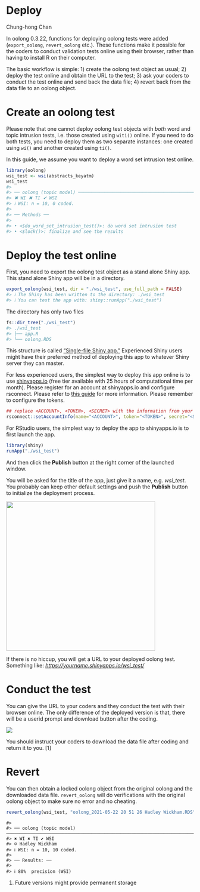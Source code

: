 Deploy
================
Chung-hong Chan

In oolong 0.3.22, functions for deploying oolong tests were added
(`export_oolong`, `revert_oolong` etc.). These functions make it
possible for the coders to conduct validation tests online using their
browser, rather than having to install R on their computer.

The basic workflow is simple: 1) create the oolong test object as usual;
2) deploy the test online and obtain the URL to the test; 3) ask your
coders to conduct the test online and send back the data file; 4) revert
back from the data file to an oolong object.

# Create an oolong test

Please note that one cannot deploy oolong test objects with *both* word
and topic intrusion tests, i.e. those created using `witi()` online. If
you need to do both tests, you need to deploy them as two separate
instances: one created using `wi()` and another created using `ti()`.

In this guide, we assume you want to deploy a word set intrusion test
online.

``` r
library(oolong)
wsi_test <- wsi(abstracts_keyatm)
wsi_test
#> 
#> ── oolong (topic model) ────────────────────────────────────────────────────────────────────────────────────────────────────────────────────────
#> ✖ WI ✖ TI ✔ WSI
#> ℹ WSI: n = 10, 0 coded.
#> 
#> ── Methods ──
#> 
#> • <$do_word_set_intrusion_test()>: do word set intrusion test
#> • <$lock()>: finalize and see the results
```

# Deploy the test online

First, you need to export the oolong test object as a stand alone Shiny
app. This stand alone Shiny app will be in a directory.

``` r
export_oolong(wsi_test, dir = "./wsi_test", use_full_path = FALSE)
#> ℹ The Shiny has been written to the directory: ./wsi_test
#> ℹ You can test the app with: shiny::runApp("./wsi_test")
```

The directory has only two files

``` r
fs::dir_tree("./wsi_test")
#> ./wsi_test
#> ├── app.R
#> └── oolong.RDS
```

This structure is called [“Single-file Shiny
app.”](https://shiny.rstudio.com/articles/app-formats.html)
Experienced Shiny users might have their preferred method of deploying
this app to whatever Shiny server they can master.

For less experienced users, the simplest way to deploy this app online
is to use [shinyapps.io](https://www.shinyapps.io/) (free tier available
with 25 hours of computational time per month). Please register for an
account at shinyapps.io and configure rsconnect. Please refer to [this
guide](https://shiny.rstudio.com/articles/shinyapps.html) for more
information. Please remember to configure the tokens.

``` r
## replace <ACCOUNT>, <TOKEN>, <SECRET> with the information from your profile on Shinyapps.io: click Your name -> Tokens
rsconnect::setAccountInfo(name="<ACCOUNT>", token="<TOKEN>", secret="<SECRET>")
```

For RStudio users, the simplest way to deploy the app to shinyapps.io is
to first launch the app.

``` r
library(shiny)
runApp("./wsi_test")
```

And then click the **Publish** button at the right corner of the
launched window.

You will be asked for the title of the app, just give it a name,
e.g. *wsi\_test*. You probably can keep other default settings and push
the **Publish** button to initialize the deployment process.

<img src="vignettes/figures/deploying_shinyappsio.png" align="center" height="400" />

If there is no hiccup, you will get a URL to your deployed oolong test.
Something like: *<https://yourname.shinyapps.io/wsi_test/>*

# Conduct the test

You can give the URL to your coders and they conduct the test with their
browser online. The only difference of the deployed version is that,
there will be a userid prompt and download button after the coding.

<img src="vignettes/figures/oolong_download.png" align="center"/>

You should instruct your coders to download the data file after coding
and return it to you. \[1\]

# Revert

You can then obtain a locked oolong object from the original oolong and
the downloaded data file. `revert_oolong` will do verifications with the
original oolong object to make sure no error and no cheating.

``` r
revert_oolong(wsi_test, "oolong_2021-05-22 20 51 26 Hadley Wickham.RDS")
```

    #> 
    #> ── oolong (topic model) ────────────────────────────────────────────────────────────────────────────────────────────────────────────────────────
    #> ✖ WI ✖ TI ✔ WSI
    #> ☺ Hadley Wickham
    #> ℹ WSI: n = 10, 10 coded.
    #> 
    #> ── Results: ──
    #> 
    #> ℹ 80%  precision (WSI)

1.  Future versions might provide permanent storage
